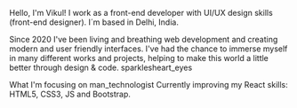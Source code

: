  Hello, I'm Vikul!
I work as a front-end developer with UI/UX design skills (front-end designer). I´m based in Delhi, India.

Since 2020 I've been living and breathing web development and creating modern and user friendly interfaces. I've had the chance to immerse myself in many different works and projects, helping to make this world a little better through design & code. sparklesheart_eyes

What I'm focusing on man_technologist
Currently improving my React skills: HTML5, CSS3, JS and Bootstrap.


